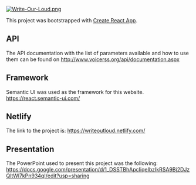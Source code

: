 [![Write-Our-Loud.png](https://i.postimg.cc/JzDrJsPb/Write-Our-Loud.png)](https://postimg.cc/ZWmzz5kR)

This project was bootstrapped with [Create React App](https://github.com/facebook/create-react-app).

## API

The API documentation with the list of parameters available and how to use them can be found on http://www.voicerss.org/api/documentation.aspx

## Framework

Semantic UI was used as the framework for this website. https://react.semantic-ui.com/

## Netlify

The link to the project is: https://writeoutloud.netlify.com/

## Presentation

The PowerPoint used to present this project was the following: https://docs.google.com/presentation/d/1_DSSTBhApcIiqeIbzIkRSA9Bj2DJzQltWl7kPn934qI/edit?usp=sharing
